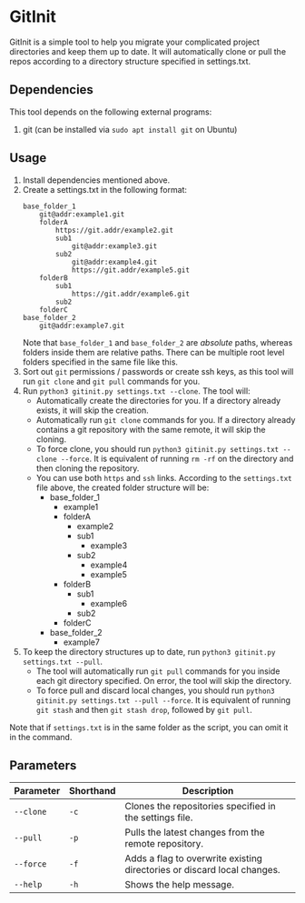 # GitInit
GitInit is a simple tool to help you migrate your complicated project directories and keep them up to date. It will automatically clone or pull the repos according to a directory structure specified in settings.txt.
## Dependencies
This tool depends on the following external programs:
1. git (can be installed via `sudo apt install git` on Ubuntu)
## Usage
1. Install dependencies mentioned above.
1. Create a settings.txt in the following format:
    ```
    base_folder_1
        git@addr:example1.git
        folderA
            https://git.addr/example2.git
            sub1
                git@addr:example3.git
            sub2
                git@addr:example4.git
                https://git.addr/example5.git
        folderB
            sub1
                https://git.addr/example6.git
            sub2
        folderC
    base_folder_2
        git@addr:example7.git
    ```
    Note that `base_folder_1` and `base_folder_2` are *absolute* paths, whereas folders inside them are relative paths. There can be multiple root level folders specified in the same file like this.
1. Sort out `git` permissions / passwords or create ssh keys, as this tool will run `git clone` and `git pull` commands for you.
1. Run `python3 gitinit.py settings.txt --clone`. The tool will:
    - Automatically create the directories for you. If a directory already exists, it will skip the creation.
    - Automatically run `git clone` commands for you. If a directory already contains a git repository with the same remote, it will skip the cloning.
    - To force clone, you should run `python3 gitinit.py settings.txt --clone --force`. It is equivalent of running `rm -rf` on the directory and then cloning the repository.
    - You can use both `https` and `ssh` links. According to the `settings.txt` file above, the created folder structure will be:
        - base_folder_1
            - example1
            - folderA
                - example2
                - sub1
                    - example3
                - sub2
                    - example4
                    - example5
            - folderB
                - sub1
                    - example6
                - sub2
            - folderC
        - base_folder_2
            - example7
1. To keep the directory structures up to date, run `python3 gitinit.py settings.txt --pull`. 
    - The tool will automatically run `git pull` commands for you inside each git directory specified. On error, the tool will skip the directory.
    - To force pull and discard local changes, you should run `python3 gitinit.py settings.txt --pull --force`. It is equivalent of running `git stash` and then `git stash drop`, followed by `git pull`.

Note that if `settings.txt` is in the same folder as the script, you can omit it in the command.
## Parameters
| Parameter | Shorthand | Description |
| --- | --- | --- |
| `--clone` | `-c` | Clones the repositories specified in the settings file. |
| `--pull` | `-p` | Pulls the latest changes from the remote repository. |
| `--force` | `-f` | Adds a flag to overwrite existing directories or discard local changes. |
| `--help` | `-h` | Shows the help message. |
